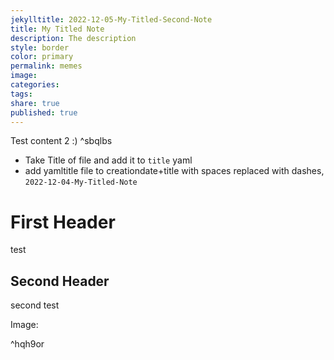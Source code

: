 ```yaml
---
jekylltitle: 2022-12-05-My-Titled-Second-Note
title: My Titled Note
description: The description
style: border
color: primary
permalink: memes
image: 
categories: 
tags: 
share: true
published: true
---
```


Test content 2 :) ^sbqlbs


- Take Title of file and add it to `title` yaml
- add yamltitle file to creationdate+title with spaces replaced with dashes, `2022-12-04-My-Titled-Note`


# First Header

test

## Second Header

second test


Image:

 ^hqh9or
